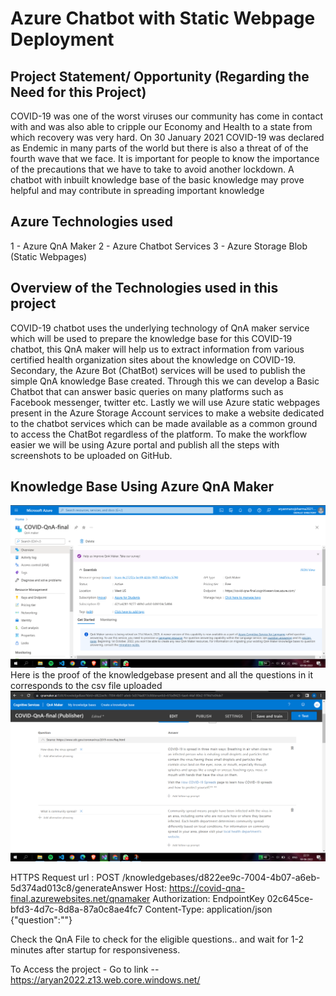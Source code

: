 <h1>Azure Chatbot with Static Webpage Deployment </h1>

<h2> Project Statement/ Opportunity (Regarding the Need for this Project) </h2>

COVID-19 was one of the worst viruses our community has come in contact with and was also able to cripple our Economy and Health to a state from which recovery was very hard. On 30 January 2021 COVID-19 was declared as Endemic in many parts of the world but there is also a threat of of the fourth wave that we face. It is important for people to know the importance of the precautions that we have to take to avoid another lockdown. A chatbot with inbuilt knowledge base of the basic knowledge may prove helpful and may contribute in spreading important knowledge

<h2> Azure Technologies used </h2>
1  - Azure QnA Maker
2  - Azure Chatbot Services
3  - Azure Storage Blob (Static Webpages)


<h2> Overview of the Technologies used in this project </h2>

COVID-19 chatbot uses the underlying technology of QnA maker service which will be used to prepare the knowledge base for this COVID-19 chatbot, this QnA maker will help us to extract information from various certified health organization sites about the knowledge on COVID-19. Secondary, the Azure Bot (ChatBot) services will be used to publish the simple QnA knowledge Base created. Through this we can develop a Basic Chatbot that can answer basic queries on many platforms such as Facebook messenger, twitter etc. Lastly we will use Azure static webpages present in the Azure Storage Account services to make a website dedicated to the chatbot services which can be made available as a common ground to access the ChatBot regardless of the platform. To make the workflow easier we will be using Azure portal and publish all the steps with screenshots to be uploaded on GitHub.

<h2> Knowledge Base Using Azure QnA Maker</h2>

![plot](https://github.com/Aryaan202/AzureChatbot/blob/main/Screenshots/1.png)
Here is the proof of the knowledgebase present and all the questions in it corresponds to the csv file uploaded
![plot](https://github.com/Aryaan202/AzureChatbot/blob/main/Screenshots/2.png)

HTTPS Request url : POST /knowledgebases/d822ee9c-7004-4b07-a6eb-5d374ad013c8/generateAnswer
Host: https://covid-qna-final.azurewebsites.net/qnamaker
Authorization: EndpointKey 02c645ce-bfd3-4d7c-8d8a-87a0c8ae4fc7
Content-Type: application/json
{"question":"<Your question>"}



Check the QnA File to check for the eligible questions..
and wait for 1-2 minutes after startup for responsiveness.

To Access the project - 
Go to link  -- https://aryan2022.z13.web.core.windows.net/
